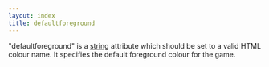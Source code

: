 ```yaml
---
layout: index
title: defaultforeground
---
```


"defaultforeground" is a [string](../types/string.html) attribute which should be set to a valid HTML colour name. It specifies the default foreground colour for the game.
